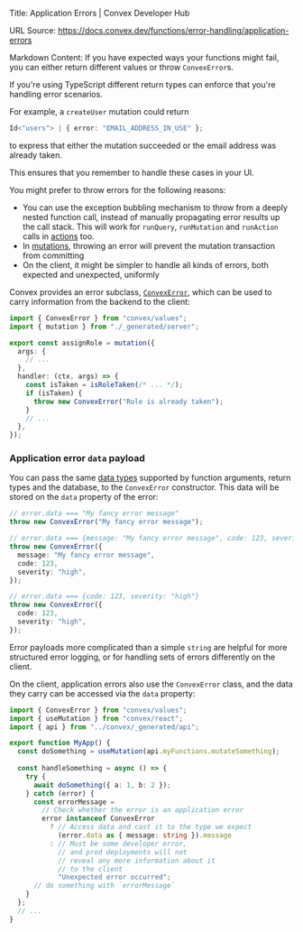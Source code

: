 Title: Application Errors | Convex Developer Hub

URL Source: https://docs.convex.dev/functions/error-handling/application-errors

Markdown Content:
If you have expected ways your functions might fail, you can either return different values or throw `ConvexError`s.

If you're using TypeScript different return types can enforce that you're handling error scenarios.

For example, a `createUser` mutation could return

```typescript
Id<"users"> | { error: "EMAIL_ADDRESS_IN_USE" };
```

to express that either the mutation succeeded or the email address was already taken.

This ensures that you remember to handle these cases in your UI.

You might prefer to throw errors for the following reasons:

*   You can use the exception bubbling mechanism to throw from a deeply nested function call, instead of manually propagating error results up the call stack. This will work for `runQuery`, `runMutation` and `runAction` calls in [actions](https://docs.convex.dev/functions/actions) too.
*   In [mutations](https://docs.convex.dev/functions/mutation-functions), throwing an error will prevent the mutation transaction from committing
*   On the client, it might be simpler to handle all kinds of errors, both expected and unexpected, uniformly

Convex provides an error subclass, [`ConvexError`](https://docs.convex.dev/api/classes/values.ConvexError), which can be used to carry information from the backend to the client:

```typescript
import { ConvexError } from "convex/values";
import { mutation } from "./_generated/server";

export const assignRole = mutation({
  args: {
    // ...
  },
  handler: (ctx, args) => {
    const isTaken = isRoleTaken(/* ... */);
    if (isTaken) {
      throw new ConvexError("Role is already taken");
    }
    // ...
  },
});
```

### Application error `data` payload[​](https://docs.convex.dev/functions/error-handling/application-errors#application-error-data-payload "Direct link to application-error-data-payload")

You can pass the same [data types](https://docs.convex.dev/database/types) supported by function arguments, return types and the database, to the `ConvexError` constructor. This data will be stored on the `data` property of the error:

```typescript
// error.data === "My fancy error message"
throw new ConvexError("My fancy error message");

// error.data === {message: "My fancy error message", code: 123, severity: "high"}
throw new ConvexError({
  message: "My fancy error message",
  code: 123,
  severity: "high",
});

// error.data === {code: 123, severity: "high"}
throw new ConvexError({
  code: 123,
  severity: "high",
});
```

Error payloads more complicated than a simple `string` are helpful for more structured error logging, or for handling sets of errors differently on the client.

On the client, application errors also use the `ConvexError` class, and the data they carry can be accessed via the `data` property:

```typescript
import { ConvexError } from "convex/values";
import { useMutation } from "convex/react";
import { api } from "../convex/_generated/api";

export function MyApp() {
  const doSomething = useMutation(api.myFunctions.mutateSomething);
  
  const handleSomething = async () => {
    try {
      await doSomething({ a: 1, b: 2 });
    } catch (error) {
      const errorMessage =
        // Check whether the error is an application error
        error instanceof ConvexError
          ? // Access data and cast it to the type we expect
            (error.data as { message: string }).message
          : // Must be some developer error,
            // and prod deployments will not
            // reveal any more information about it
            // to the client
            "Unexpected error occurred";
      // do something with `errorMessage`
    }
  };
  // ...
}